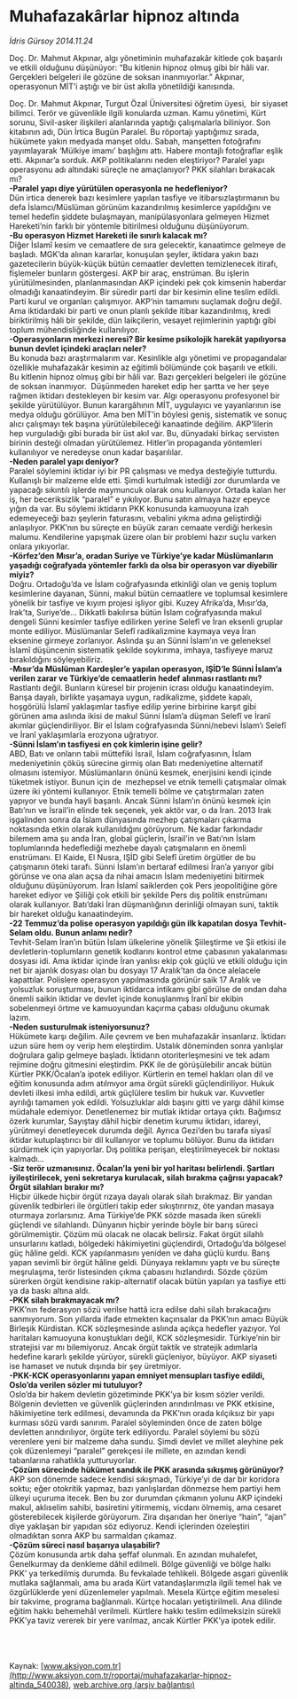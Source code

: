# Muhafazakârlar hipnoz altında

*İdris Gürsoy 2014.11.24*

<div class="pNewsDetailMainContent ctx_content" itemprop="articleBody">
 <p>
  Doç. Dr. Mahmut Akpınar, algı yönetiminin muhafazakâr kitlede çok başarılı ve etkili olduğunu düşünüyor: “Bu kitlenin hipnoz olmuş gibi bir hâli var. Gerçekleri belgeleri ile gözüne de soksan inanmıyorlar.” Akpınar, operasyonun MİT’i aştığı ve bir üst akılla yönetildiği kanısında.
 </p>
 <p>
  Doç. Dr. Mahmut Akpınar, Turgut Özal Üniversitesi öğretim üyesi,  bir siyaset bilimci. Terör ve güvenlikle ilgili konularda uzman. Kamu yönetimi, Kürt sorunu, Sivil-asker ilişkileri alanlarında yaptığı çalışmalarla biliniyor. Son kitabının adı, Dün İrtica Bugün Paralel. Bu röportajı yaptığımız sırada, hükümete yakın medyada manşet oldu. Sabah, manşetten fotoğrafını yayımlayarak ‘Mülkiye imamı’ başlığını attı. Habere montajlı fotoğraflar eşlik etti. Akpınar’a sorduk. AKP politikalarını neden eleştiriyor? Paralel yapı operasyonu adı altındaki süreçle ne amaçlanıyor? PKK silahları bırakacak mı?
  <br>
   <strong>
    -Paralel yapı diye yürütülen operasyonla ne hedefleniyor?
   </strong>
   <br>
    Dün irtica denerek bazı kesimlere yapılan tasfiye ve itibarsızlaştırmanın bu defa İslamcı/Müslüman görünüm kazandırılmış kesimlerce yapıldığını ve temel hedefin şiddete bulaşmayan, manipülasyonlara gelmeyen Hizmet Hareketi’nin farklı bir yöntemle bitirilmesi olduğunu düşünüyorum.
    <br>
     <strong>
      -Bu operasyon Hizmet Hareketi ile sınırlı kalacak mı?
     </strong>
     <br>
      Diğer İslamî kesim ve cemaatlere de sıra gelecektir, kanaatimce gelmeye de başladı. MGK’da alınan kararlar, konuşulan şeyler, iktidara yakın bazı gazetecilerin büyük-küçük bütün cemaatler devletten temizlenecek itirafı, fişlemeler bunların göstergesi. AKP bir araç, enstrüman. Bu işlerin yürütülmesinden, planlanmasından AKP içindeki pek çok kimsenin haberdar olmadığı kanaatindeyim. Bir süredir parti dar bir kesimin eline teslim edildi. Parti kurul ve organları çalışmıyor. AKP’nin tamamını suçlamak doğru değil. Ama iktidardaki bir parti ve onun planlı şekilde itibar kazandırılmış, kredi biriktirilmiş hâli bir şekilde, dün laikçilerin, vesayet rejimlerinin yaptığı gibi toplum mühendisliğinde kullanılıyor.
      <br/>
      <strong>
       -Operasyonların merkezi neresi? Bir kesime psikolojik harekât yapılıyorsa bunun devlet içindeki araçları neler?
      </strong>
      <br/>
      Bu konuda bazı araştırmalarım var. Kesinlikle algı yönetimi ve propagandalar özellikle muhafazakâr kesimin az eğitimli bölümünde çok başarılı ve etkili. Bu kitlenin hipnoz olmuş gibi bir hâli var. Bazı gerçekleri belgeleri ile gözüne de soksan inanmıyor.  Düşünmeden hareket edip her şartta ve her şeye rağmen iktidarı destekleyen bir kesim var. Algı operasyonu profesyonel bir şekilde yürütülüyor. Bunun karargâhının MİT, uygulayıcı ve yayanlarının ise medya olduğu görülüyor. Ama ben MİT’in böylesi geniş, sistematik ve sonuç alıcı çalışmayı tek başına yürütülebileceği kanaatinde değilim. AKP’lilerin hep vurguladığı gibi burada bir üst akıl var. Bu, dünyadaki birkaç servisten birinin desteği olmadan yürütülemez. Hitler’in propaganda yöntemleri kullanılıyor ve neredeyse onun kadar başarılılar.
      <br/>
      <strong>
       -Neden paralel yapı deniyor?
      </strong>
      <br/>
      Paralel söylemini iktidar iyi bir PR çalışması ve medya desteğiyle tutturdu. Kullanışlı bir malzeme elde etti. Şimdi kurtulmak istediği zor durumlarda ve yapacağı sıkıntılı işlerde maymuncuk olarak onu kullanıyor. Ortada kalan her iş, her beceriksizlik “paralel” e yıkılıyor. Bunu satın almaya hazır epeyce yığın da var. Bu söylemi iktidarın PKK konusunda kamuoyuna izah edemeyeceği bazı şeylerin faturasını, vebalini yıkma adına geliştirdiği anlaşılıyor. PKK’nın bu süreçte en büyük zararı cemaate verdiği herkesin malumu. Kendilerine yapışmak üzere olan bir problemi hazır suçlu varken onlara yıkıyorlar.
      <br/>
      <strong>
       -Körfez’den Mısır’a, oradan Suriye ve Türkiye’ye kadar Müslümanların yaşadığı coğrafyada yöntemler farklı da olsa bir operasyon var diyebilir miyiz?
      </strong>
      <br/>
      Doğru. Ortadoğu’da ve İslam coğrafyasında etkinliği olan ve geniş toplum kesimlerine dayanan, Sünni, makul bütün cemaatlere ve toplumsal kesimlere yönelik bir tasfiye ve kıyım projesi işliyor gibi. Kuzey Afrika’da, Mısır’da, Irak’ta, Suriye’de... Dikkatli bakılırsa bütün İslam coğrafyasında makul dengeli Sünni kesimler tasfiye edilirken yerine Selefî ve İran eksenli gruplar monte ediliyor. Müslümanlar Selefî radikalizmine kaymaya veya İran eksenine girmeye zorlanıyor. Aslında şu an Sünni İslam’ın ve geleneksel İslamî düşüncenin sistematik şekilde soykırıma, imhaya, tasfiyeye maruz bırakıldığını söyleyebiliriz.
      <br/>
      <strong>
       -Mısır’da Müslüman Kardeşler’e yapılan operasyon, IŞİD’le Sünni İslam’a verilen zarar ve Türkiye’de cemaatlerin hedef alınması rastlantı mı?
      </strong>
      <br/>
      Rastlantı değil. Bunların küresel bir projenin icrası olduğu kanaatindeyim. Barışa dayalı, birlikte yaşamaya uygun, radikalizme, şiddete kapalı, hoşgörülü İslamî yaklaşımlar tasfiye edilip yerine birbirine karşıt gibi görünen ama aslında ikisi de makul Sünni İslam’a düşman Selefî ve İranî akımlar güçlendiriliyor. Bir el İslam coğrafyasında Sünni/nebevi İslam’ı Selefî ve İranî yaklaşımlarla erozyona uğratıyor.
      <br/>
      <strong>
       -Sünni İslam’ın tasfiyesi en çok kimlerin işine gelir?
      </strong>
      <br/>
      ABD, Batı ve onların tabii müttefiki İsrail, İslam coğrafyasının, İslam medeniyetinin çöküş sürecine girmiş olan Batı medeniyetine alternatif olmasını istemiyor. Müslümanların önünü kesmek, enerjisini kendi içinde tüketmek istiyor. Bunun için de  mezhepsel ve etnik temelli çatışmalar olmak üzere iki yöntemi kullanıyor. Etnik temelli bölme ve çatıştırmaları zaten yapıyor ve bunda hayli başarılı. Ancak Sünni İslam’ın önünü kesmek için Batı’nın ve İsrail’in elinde tek seçenek, yek aktör var, o da İran. 2013 Irak işgalinden sonra da İslam dünyasında mezhep çatışmaları çıkarma noktasında etkin olarak kullanıldığını görüyorum. Ne kadar farkındadır bilemem ama şu anda İran, global güçlerin, İsrail’in ve Batı’nın İslam toplumlarında hedeflediği mezhebe dayalı çatışmaların en önemli enstrümanı. El Kaide, El Nusra, IŞİD gibi Selefî üretim örgütler de bu çatışmanın öteki tarafı. Sünni İslam’ın bertaraf edilmesi İran’a yarıyor gibi görünse ve ona alan açsa da nihai amacın İslam medeniyetini bitirmek olduğunu düşünüyorum. İran İslamî saiklerden çok Pers jeopolitiğine göre hareket ediyor ve Şiiliği çok etkili bir şekilde Pers dış politik enstrümanı olarak kullanıyor. Batı’daki İran düşmanlığının derinliği olmayan suni, taktik bir hareket olduğu kanaatindeyim.
      <br/>
      <strong>
       -22 Temmuz’da polise operasyon yapıldığı gün ilk kapatılan dosya Tevhit-Selam oldu. Bunun anlamı nedir?
      </strong>
      <br/>
      Tevhit-Selam İran’ın bütün İslam ülkelerine yönelik Şiileştirme ve Şii etkisi ile devletlerin-toplumların genetik kodlarını kontrol etme çabasının yakalanması dosyası idi. Ama iktidar içinde İran yanlısı ekip çok güçlü ve etkili olduğu için net bir ajanlık dosyası olan bu dosyayı 17 Aralık’tan da önce alelacele kapattılar. Polislere operasyon yapılmasında görünür saik 17 Aralık ve yolsuzluk soruşturması, bunun iktidarca intikamı gibi görülse de ondan daha önemli saikin iktidar ve devlet içinde konuşlanmış İranî bir ekibin sobelenmeyi örtme ve kamuoyundan kaçırma çabası olduğunu okumak lazım.
      <br/>
      <strong>
       -Neden susturulmak isteniyorsunuz?
      </strong>
      <br/>
      Hükümete karşı değilim. Aile çevrem ve ben muhafazakâr insanlarız. İktidarı uzun süre hem oy verip hem eleştirdim. Ustalık döneminden sonra yanlışlar doğrulara galip gelmeye başladı. İktidarın otoriterleşmesini ve tek adam rejimine doğru gitmesini eleştirdim. PKK ile de görüşülebilir ancak bütün Kürtler PKK/Öcalan’a ipotek ediliyor. Kürtlerin en temel hakları olan dil ve eğitim konusunda adım atılmıyor ama örgüt sürekli güçlendiriliyor. Hukuk devleti ilkesi imha edildi, artık güçlülere teslim bir hukuk var. Kuvvetler ayrılığı tamamen yok edildi. Yolsuzluklar aldı başını gitti ve yargı dâhil kimse müdahale edemiyor. Denetlenemez bir mutlak iktidar ortaya çıktı. Bağımsız özerk kurumlar, Sayıştay dâhil hiçbir denetim kurumu iktidarı, idareyi, yürütmeyi denetleyecek durumda değil. Ayrıca Gezi’den bu tarafa siyasî iktidar kutuplaştırıcı bir dil kullanıyor ve toplumu bölüyor. Bunu da iktidarı sürdürmek için yapıyorlar. Dış politika perişan, eleştirilmeyecek bir noktası kalmadı…
      <br/>
      <strong>
       -Siz terör uzmanısınız. Öcalan’la yeni bir yol haritası belirlendi. Şartları iyileştirilecek, yeni sekretarya kurulacak, silah bırakma çağrısı yapacak? Örgüt silahları bırakır mı?
      </strong>
      <br/>
      Hiçbir ülkede hiçbir örgüt rızaya dayalı olarak silah bırakmaz. Bir yandan güvenlik tedbirleri ile örgütleri takip eder sıkıştırırnız, öte yandan masaya oturmaya zorlarsınız. Ama Türkiye’de PKK sözde masada iken sürekli güçlendi ve silahlandı. Dünyanın hiçbir yerinde böyle bir barış süreci görülmemiştir. Çözüm mü olacak ne olacak belirsiz. Fakat örgüt silahlı unsurlarını katladı, bölgedeki hâkimiyetini güçlendirdi, Ortadoğu’da bölgesel güç hâline geldi. KCK yapılanmasını yeniden ve daha güçlü kurdu. Barış yapan sevimli bir örgüt hâline geldi. Dünyaya reklamını yaptı ve bu süreçte meşrulaşma, terör listesinden çıkma çabasını hızlandırdı. Sözde çözüm sürerken örgüt kendisine rakip-alternatif olacak bütün yapıları ya tasfiye etti ya da baskı altına aldı.
      <br/>
      <strong>
       -PKK silah bırakmayacak mı?
      </strong>
      <br/>
      PKK’nın federasyon sözü verilse hattâ icra edilse dahi silah bırakacağını sanmıyorum. Son yıllarda ifade etmekten kaçınsalar da PKK’nın amacı Büyük Birleşik Kürdistan. KCK sözleşmesinde aslında açıkça hedefler yazıyor. Yol haritaları kamuoyuna konuştukları değil, KCK sözleşmesidir. Türkiye’nin bir stratejisi var mı bilemiyoruz. Ancak örgüt taktik ve stratejik adımlarla hedefine kararlı şekilde yürüyor, sürekli güçleniyor, büyüyor. AKP siyaseti ise hamaset ve nutuk dışında bir şey üretmiyor.
      <br/>
      <strong>
       -PKK-KCK operasyonlarını yapan emniyet mensupları tasfiye edildi, Oslo’da verilen sözler mi tutuluyor?
      </strong>
      <br/>
      Oslo’da bir hakem devletin gözetiminde PKK’ya bir kısım sözler verildi. Bölgenin devletten ve güvenlik güçlerinden arındırılması ve PKK etkisine, hâkimiyetine terk edilmesi, devamında da PKK’nın orada kılçıksız bir yapı kurması sözü vardı sanırım. Paralel söyleminden önce de zaten bölge devletten arındırılıyor, örgüte terk ediliyordu. Paralel söylemi bu sözü verenlere yeni bir malzeme daha sundu. Şimdi devlet ve millet aleyhine pek çok düzenlemeyi “paralel” gerekçesi ile millete, en azından kendi tabanlarına rahatlıkla yutturuyorlar.
      <br/>
      <strong>
       -Çözüm sürecinde hükümet sandık ile PKK arasında sıkışmış görünüyor?
      </strong>
      <br/>
      AKP son dönemde sadece kendisi sıkışmadı, Türkiye’yi de dar bir koridora soktu; eğer otokritik yapmaz, bazı yanlışlardan dönmezse hem partiyi hem ülkeyi uçuruma itecek. Ben bu zor durumdan çıkmanın yolunu AKP içindeki makul, aklıselim sahibi, basiretini yitirmemiş, vicdanı ölmemiş, ama cesaret gösterebilecek kişilerde görüyorum. Zira dışarıdan her öneriye “hain”, “ajan” diye yaklaşan bir yapıdan söz ediyoruz. Kendi içlerinden özeleştiri olmadıktan sonra AKP bu sarmaldan çıkamaz.
      <br/>
      <strong>
       -Çözüm süreci nasıl başarıya ulaşabilir?
      </strong>
      <br/>
      Çözüm konusunda artık daha şeffaf olunmalı. En azından muhalefet, Genelkurmay da denkleme dâhil edilmeli. Bölge güvenliği ve bölge halkı PKK’ ya terkedilmiş durumda. Bu fevkalade tehlikeli. Bölgede asgari güvenlik mutlaka sağlanmalı, ama bu arada Kürt vatandaşlarımızla ilgili temel hak ve özgürlüklerde yeni düzenlemeler yapılmalı. Mesela Kürtçe eğitim meselesi bir takvime, programa bağlanmalı. Kürtçe hocaları yetiştirilmeli. Ana dilinde eğitim hakkı behemehâl verilmeli. Kürtlere hakkı teslim edilmeksizin sürekli PKK’ya taviz vererek bir yere varılmaz, ancak Kürtler PKK’ya ipotek edilir.
     </br>
    </br>
   </br>
  </br>
 </p>
</div>


Kaynak: [www.aksiyon.com.tr](http://www.aksiyon.com.tr/roportaj/muhafazakarlar-hipnoz-altinda_540038), [web.archive.org (arşiv bağlantısı)](http://web.archive.org/web/20160102133434/http://www.aksiyon.com.tr/roportaj/muhafazakarlar-hipnoz-altinda_540038)
